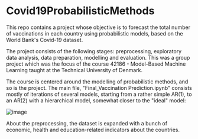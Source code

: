 # Covid19ProbabilisticMethods
This repo contains a project whose objective is to forecast the total number of vaccinations in each country using probabilistic models, based on the World Bank's Covid-19 dataset.

The project consists of the following stages: preprocessing, exploratory data analysis, data preparation, modelling and evaluation.
This was a group project which was the focus of the course 42186 - Model-Based Machine Learning taught at the Technical University of Denmark.

The course is centered around the modelling of probabilistic methods, and so is the project. The main file, "Final_Vaccination Prediction.ipynb" consists mostly of iterations of several models, starting from a rather simple AR(1), to an AR(2) with a hierarchical model, somewhat closer to the "ideal" model:

![image](https://user-images.githubusercontent.com/72278168/145003850-da5bd220-46b4-42f3-9bd0-3ec7f758c027.png)


About the preprocessing, the dataset is expanded with a bunch of economic, health and education-related indicators about the countries. 

